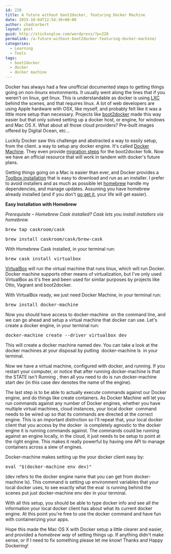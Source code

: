 ```yaml
---
id: 228
title: A future without boot2docker, featuring Docker Machine
date: 2015-10-04T22:54:36+00:00
author: chadcarbert
layout: post
guid: http://sticksnglue.com/wordpress/?p=228
permalink: /a-future-without-boot2docker-featuring-docker-machine/
categories:
  - Learning
  - Tools
tags:
  - boot2docker
  - docker
  - docker machine
---
```

Docker has always had a few unofficial documented steps to getting things going on non-linunx environments. It usually went along the lines that if you weren't on linux, get linux. This is understandable as docker is using [LXC](https://en.wikipedia.org/wiki/LXC) behind the scenes, and that requires linux. A lot of web developers are using Apple hardware with OSX, like myself, and probably felt like it was a little more setup than necessary. Projects like [boot2docker](http://boot2docker.io/) made this way easier but that only solved setting up a docker host, or engine, for windows and Mac OS X. What about all those cloud providers? Pre-built images offered by Digital Ocean, etc...

Luckily Docker saw this challenge and abstracted a way to easily setup, from the client. a way to setup any docker engine. It's called [Docker Machine](https://docs.docker.com/machine/). They even provide [migration steps](https://docs.docker.com/machine/migrate-to-machine/) for the boot2docker folk. Now we have an official resource that will work in tandem with docker's future plans.

Getting things going on a Mac is easier than ever, and Docker provides a [Toolbox installation](https://docs.docker.com/installation/mac/) that is easy to download and run as an installer. I prefer to avoid installers and as much as possible let [homebrew](http://brew.sh/) handle my dependencies, and manage updates. Assuming you have homebrew already installed (and if you don't [go get it](http://brew.sh/), your life will get easier).

**Easy Installation with Homebrew**

_Prerequisite – Homebrew Cask installed? Cask lets you install installers via homebrew._

<pre class="lang:sh decode:true">brew tap caskroom/cask</pre>

<pre class="lang:sh decode:true">brew install caskroom/cask/brew-cask</pre>

With Homebrew Cask installed, in your terminal run:

<pre class="lang:sh decode:true">brew cask install virtualbox</pre>

[VirtualBox](https://www.virtualbox.org) will run the virtual machine that runs linux, which will run Docker. Docker machine supports other means of virtualization, but I've only used VirtualBox as it's free and been used for similar purposes by projects like Otto, Vagrant and boot2docker.

With VirtualBox ready, we just need Docker Machine, in your terminal run:

<pre class="lang:sh decode:true">brew install docker-machine</pre>

Now you should have access to <span class="lang:default decode:true crayon-inline ">docker-machine</span>  on the command line, and we can go ahead and setup a virtual machine that docker can use. Let's create a docker engine, in your terminal run:

<pre class="lang:sh decode:true">docker-machine create --driver virtualbox dev</pre>

This will create a docker machine named <span class="lang:default decode:true crayon-inline">dev</span>. You can take a look at the docker machines at your disposal by putting  <span class="lang:default decode:true crayon-inline">docker-machine ls</span>  in your terminal.

Now we have a virtual machine, configured with docker, and running. If you restart your computer, or notice that after running <span class="lang:default decode:true crayon-inline ">docker-machine ls</span> that the <span class="lang:default decode:true crayon-inline ">STATE</span> isn't <span class="lang:default decode:true crayon-inline">Running</span> , then all you need to do is run <span class="lang:default decode:true crayon-inline ">docker-machine start dev</span> (in this case <span class="lang:default decode:true crayon-inline ">dev</span> denotes the name of the engine).

The last step is to be able to actually execute commands against our Docker engine, and do things like create containers. As Docker Machine will let you run commands against any number of Docker engines, whether you have multiple virtual machines, cloud instances, your local <span class="lang:default decode:true crayon-inline ">docker</span>  command needs to be wired up so that its commands are directed at the correct engine. This is an important distinction so I'll repeat that, your local docker client that you access by the <span class="lang:default decode:true crayon-inline ">docker</span>  is completely agnostic to the docker engine it is running commands against. The commands could be running against an engine locally, in the cloud, it just needs to be setup to point at the right engine. This makes it really powerful by having one API to manage containers across a slew of engines.

Docker-machine makes setting up the your docker client easy by:

<pre class="lang:sh decode:true ">eval "$(docker-machine env dev)"</pre>

(dev refers to the docker engine name that you can get from <span class="lang:default decode:true crayon-inline">docker-machine ls</span>). This command is setting up environment variables that your local docker uses, to see exactly what the <span class="lang:default decode:true crayon-inline ">eval</span>  is running behind the scenes put just <span class="lang:default decode:true crayon-inline">docker-machine env dev</span> in your terminal.

With all this setup, you should be able to type <span class="lang:default decode:true crayon-inline ">docker info</span> and see all the information your local docker client has about what its current docker engine. At this point you're free to use the <span class="lang:default decode:true crayon-inline ">docker</span> command and have fun with containerizing your apps.

Hope this made the Mac OS X with Docker setup a little clearer and easier, and provided a _homebrew way_ of setting things up. If anything didn't make sense, or if I need to fix something please let me know! Thanks and Happy Dockering!